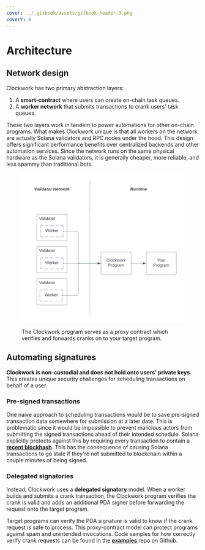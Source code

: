 ```yaml
---
cover: ../.gitbook/assets/gitbook-header-3.png
coverY: 0
---
```


# Architecture

## Network design

Clockwork has two primary abstraction layers:

1. A **smart-contract** where users can create on-chain task queues.
2. A **worker network** that submits transactions to crank users' task queues.

These two layers work in tandem to power automations for other on-chain programs. What makes Clockwork unique is that all workers on the network are actually Solana validators and RPC nodes under the hood. This design offers significant performance benefits over centralized backends and other automation services. Since the network runs on the same physical hardware as the Solana validators, it is generally cheaper, more reliable, and less spammy than traditional bots.

<figure><img src="../.gitbook/assets/Blank diagram (5).png" alt=""><figcaption><p>The Clockwork program serves as a proxy contract which verifies and forwards cranks on to your target program.</p></figcaption></figure>

## Automating signatures&#x20;

**Clockwork is non-custodial and does not hold onto users' private keys.** This creates unique security challenges for scheduling transactions on behalf of a user.&#x20;

### Pre-signed transactions

One naive approach to scheduling transactions would be to save pre-signed transaction data somewhere for submission at a later date. This is problematic since it would be impossible to prevent malicious actors from submitting the signed transactions ahead of their intended schedule. Solana explicitly protects against this by requiring every transaction to contain a [**recent blockhash**](https://docs.solana.com/developing/programming-model/transactions#recent-blockhash). This has the consequence of causing Solana transactions to go stale if they're not submitted to blockchain within a couple minutes of being signed.

### Delegated signatories

Instead, Clockwork uses a **delegated signatory** model. When a worker builds and submits a crank transaction, the Clockwork program verifies the crank is valid and adds an additional PDA signer before forwarding the request onto the target program.&#x20;

Target programs can verify the PDA signature is valid to know if the crank request is safe to process. This proxy-contract model can protect programs against spam and unintended invocations. Code samples for how correctly verify crank requests can be found in the [**examples** ](https://github.com/clockwork-xyz/examples/blob/main/hello\_clockwork/programs/hello\_clockwork/src/instructions/hello\_world.rs)repo on Github.&#x20;
